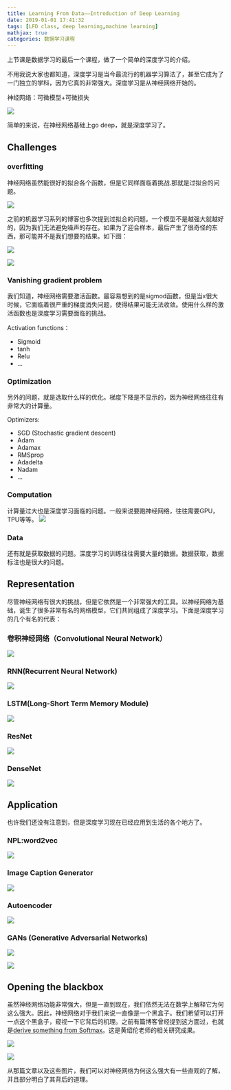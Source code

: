 ```yaml
---
title: Learning From Data——Introduction of Deep Learning
date: 2019-01-01 17:41:32
tags: [LFD class, deep learning,machine learning]
mathjax: true
categories: 数据学习课程
---
```

上节课是数据学习的最后一个课程，做了一个简单的深度学习的介绍。
<!--more-->

不用我说大家也都知道，深度学习是当今最流行的机器学习算法了，甚至它成为了一门独立的学科，因为它真的非常强大。深度学习是从神经网络开始的。

神经网络：可微模型+可微损失

![](https://evolution-video.oss-cn-beijing.aliyuncs.com/images/dl1.png)

简单的来说，在神经网络基础上go deep，就是深度学习了。

## Challenges ##
### overfitting ###
神经网络虽然能很好的拟合各个函数，但是它同样面临着挑战.那就是过拟合的问题。

![](https://evolution-video.oss-cn-beijing.aliyuncs.com/images/dl2.png)

之前的机器学习系列的博客也多次提到过拟合的问题。一个模型不是越强大就越好的，因为我们无法避免噪声的存在。如果为了迎合样本，最后产生了很奇怪的东西，那可能并不是我们想要的结果。如下图：

![](https://evolution-video.oss-cn-beijing.aliyuncs.com/images/dl3.png)


![](https://evolution-video.oss-cn-beijing.aliyuncs.com/images/dl4.png)

### Vanishing gradient problem ###

我们知道，神经网络需要激活函数。最容易想到的是sigmod函数，但是当x很大时候，它面临着很严重的梯度消失问题，使得结果可能无法收敛。使用什么样的激活函数也是深度学习需要面临的挑战。

Activation functions：
- Sigmoid
- tanh
- Relu
- ...

### Optimization ###

另外的问题，就是选取什么样的优化。梯度下降是不显示的，因为神经网络往往有非常大的计算量。

Optimizers:
- SGD (Stochastic gradient descent)
- Adam
- Adamax
- RMSprop
- Adadelta
- Nadam
- ...

### Computation ###

计算量过大也是深度学习面临的问题。一般来说要跑神经网络，往往需要GPU，TPU等等。
![](https://evolution-video.oss-cn-beijing.aliyuncs.com/images/dl5.png)
### Data ###

还有就是获取数据的问题。深度学习的训练往往需要大量的数据。数据获取，数据标注也是很大的问题。

## Representation ##

尽管神经网络有很大的挑战，但是它依然是一个非常强大的工具。以神经网络为基础，诞生了很多非常有名的网络模型，它们共同组成了深度学习。下面是深度学习的几个有名的代表：
### 卷积神经网络（Convolutional Neural Network） ###
![](https://evolution-video.oss-cn-beijing.aliyuncs.com/images/dl6.png)
### RNN(Recurrent Neural Network) ###
![](https://evolution-video.oss-cn-beijing.aliyuncs.com/images/dl7.png)
### LSTM(Long-Short Term Memory Module) ###
![](https://evolution-video.oss-cn-beijing.aliyuncs.com/images/dl8.png)
### ResNet ###
![](https://evolution-video.oss-cn-beijing.aliyuncs.com/images/dl9.png)
### DenseNet ###
![](https://evolution-video.oss-cn-beijing.aliyuncs.com/images/dl10.png)

## Application ##
也许我们还没有注意到，但是深度学习现在已经应用到生活的各个地方了。
### NPL:word2vec ###
![](https://evolution-video.oss-cn-beijing.aliyuncs.com/images/dl11.png)
### Image Caption Generator ###
![](https://evolution-video.oss-cn-beijing.aliyuncs.com/images/dl12.png)
### Autoencoder ###
![](https://evolution-video.oss-cn-beijing.aliyuncs.com/images/dl13.png)
### GANs (Generative Adversarial Networks) ###
![](https://evolution-video.oss-cn-beijing.aliyuncs.com/images/dl14.png)

![](https://evolution-video.oss-cn-beijing.aliyuncs.com/images/dl15.png)


## Opening the blackbox ##

虽然神经网络功能非常强大，但是一直到现在，我们依然无法在数学上解释它为何这么强大。因此，神经网络对于我们来说一直像是一个黑盒子。我们希望可以打开一点这个黑盒子，窥视一下它背后的机理。之前有篇博客曾经提到这方面过，也就是[derive something from Softmax](https://wlsdzyzl.top/2018/12/05/Learning-From-Data%E2%80%94%E2%80%94derive-something-from-Softmax/)。这是黄绍伦老师的相关研究成果。

![](https://evolution-video.oss-cn-beijing.aliyuncs.com/images/dl16.png)


![](https://evolution-video.oss-cn-beijing.aliyuncs.com/images/dl17.png)


从那篇文章以及这些图片，我们可以对神经网络为何这么强大有一些直观的了解，并且部分明白了其背后的道理。